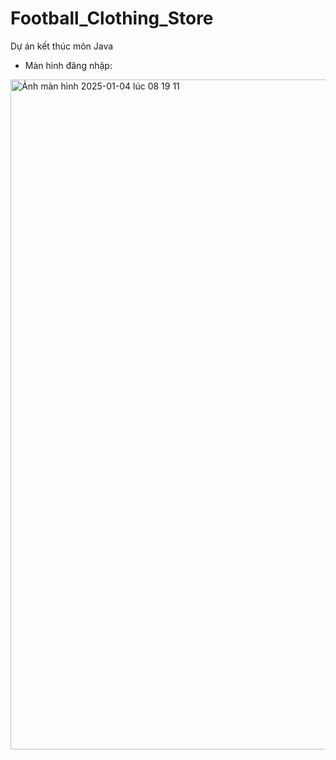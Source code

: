 # Football_Clothing_Store
Dự án kết thúc môn Java
-	Màn hình đăng nhập:
<img width="1072" alt="Ảnh màn hình 2025-01-04 lúc 08 19 11" src="https://github.com/user-attachments/assets/98334331-ef0b-416b-afdc-050aa25789be" />



